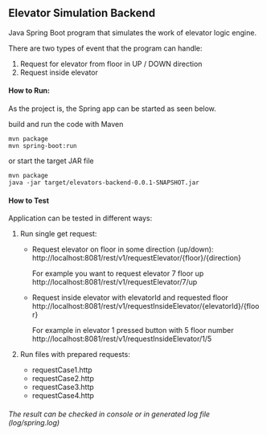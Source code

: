 ## Elevator Simulation Backend

Java Spring Boot program that simulates the work of elevator logic engine.

There are two types of event that the program can handle: 
1. Request for elevator from floor in UP / DOWN direction
2. Request inside elevator


#### How to Run:

As the project is, the Spring app can be started as seen below.

build and run the code with Maven

    mvn package
    mvn spring-boot:run

or start the target JAR file 

    mvn package
    java -jar target/elevators-backend-0.0.1-SNAPSHOT.jar


#### How to Test

Application can be tested in different ways:
1. Run single get request:
   
   - Request elevator on floor in some direction (up/down):
   http://localhost:8081/rest/v1/requestElevator/{floor}/{direction}
   
     For example you want to request elevator 7 floor up 
     http://localhost:8081/rest/v1/requestElevator/7/up
   
   - Request inside elevator with elevatorId and requested floor
   http://localhost:8081/rest/v1/requestInsideElevator/{elevatorId}/{floor}
   
      For example in elevator 1 pressed button with 5 floor number 
      http://localhost:8081/rest/v1/requestInsideElevator/1/5

2. Run files with prepared requests: 
   - requestCase1.http
   - requestCase2.http    
   - requestCase3.http    
   - requestCase4.http    
   
###### The result can be checked in console or in generated log file (log/spring.log)